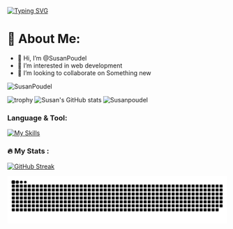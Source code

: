   [![Typing SVG](https://readme-typing-svg.demolab.com?font=Fira+Code&pause=1000&width=435&lines=Welcome+to+Susan's+Profile)](https://git.io/typing-svg)
# 💫 About Me:
- 👋 Hi, I’m @SusanPoudel
- 👀 I’m interested in web development 
- 💞️ I’m looking to collaborate on Something new
<p align="left"> <img src="https://komarev.com/ghpvc/?username=SusanPoudel&label=Profile%20views&color=0e75b6&style=flat" alt="SusanPoudel" /> </p>

![trophy](https://github-profile-trophy.vercel.app/?username=SusanPoudel&theme=light)
![Susan's GitHub stats](https://github-readme-stats.vercel.app/api?username=Susanpoudel&theme=show_icons=true)
<img align="" src="https://github-readme-stats.vercel.app/api/top-langs?username=Susanpoudel&show_icons=true&locale=en&layout=compact" alt="Susanpoudel" />

### Language & Tool:  
[![My Skills](https://skillicons.dev/icons?i=laravel,html,css,bootstrap,js,jquery,c,cpp,java,php,git,github,linux,mysql,vscode,react)]()
### :fire: My Stats :
[![GitHub Streak](https://streak-stats.demolab.com/?user=SusanPoudel&theme=light&hide)](https://git.io/streak-stats)

<p align="left"><img src="https://github.com/SusanPoudel/SusanPoudel/blob/output/github-contribution-grid-snake-dark.svg" alt="GitHub Contribution Grid Snake"></p>

